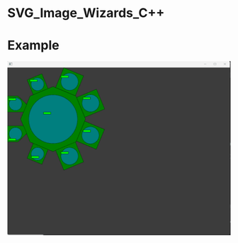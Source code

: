 # SVG_Image_Wizards_C++

# Example
![](https://github.com/CShark127/SVG_Image_Wizards_C-/blob/main/example.gif)
